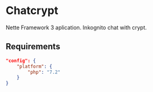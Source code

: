 Chatcrypt
=================

Nette Framework 3 aplication.
Inkognito chat with crypt.


Requirements
------------

```json
"config": {
	"platform": {
		"php": "7.2"
	}
}
```
